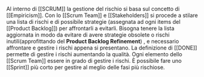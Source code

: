 Al interno di [[SCRUM]] la gestione del rischio si basa sul concetto di [[Empiricism]].
Con lo [[Scrum Team]] e [[Stakeholders]] si procede a stilare una lista  di rischi e di possibile strategie (assegnata ad ogni items del [[Product Backlog]]) per affrontarli a evitarli.
Bisogna tenere la lista aggiornata in modo da evitare di avere strategie obsolete o rischi inutili(approfittando del **Product Backlog Refinement**) , e necessario affrontare e gestire i rischi appena si presentano.
La definizione di [[DONE]] permette di gestire i rischi aumentando la qualità.
Ogni elemento dello [[Scrum Team]] essere in grado di gestire i rischi.
È possibile fare uno [[Sprint]] più corto per gestire al meglio delle fasi più rischiose.


